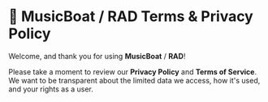 # 📜 MusicBoat / RAD Terms & Privacy Policy

Welcome, and thank you for using **MusicBoat** /  **RAD**!

Please take a moment to review our **Privacy Policy** and **Terms of Service**. We want to be transparent about the limited data we access, how it's used, and your rights as a user.
